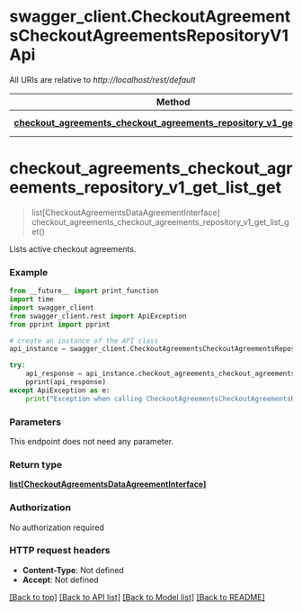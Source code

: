 # swagger_client.CheckoutAgreementsCheckoutAgreementsRepositoryV1Api

All URIs are relative to *http://localhost/rest/default*

Method | HTTP request | Description
------------- | ------------- | -------------
[**checkout_agreements_checkout_agreements_repository_v1_get_list_get**](CheckoutAgreementsCheckoutAgreementsRepositoryV1Api.md#checkout_agreements_checkout_agreements_repository_v1_get_list_get) | **GET** /V1/carts/licence | 


# **checkout_agreements_checkout_agreements_repository_v1_get_list_get**
> list[CheckoutAgreementsDataAgreementInterface] checkout_agreements_checkout_agreements_repository_v1_get_list_get()



Lists active checkout agreements.

### Example 
```python
from __future__ import print_function
import time
import swagger_client
from swagger_client.rest import ApiException
from pprint import pprint

# create an instance of the API class
api_instance = swagger_client.CheckoutAgreementsCheckoutAgreementsRepositoryV1Api()

try: 
    api_response = api_instance.checkout_agreements_checkout_agreements_repository_v1_get_list_get()
    pprint(api_response)
except ApiException as e:
    print("Exception when calling CheckoutAgreementsCheckoutAgreementsRepositoryV1Api->checkout_agreements_checkout_agreements_repository_v1_get_list_get: %s\n" % e)
```

### Parameters
This endpoint does not need any parameter.

### Return type

[**list[CheckoutAgreementsDataAgreementInterface]**](CheckoutAgreementsDataAgreementInterface.md)

### Authorization

No authorization required

### HTTP request headers

 - **Content-Type**: Not defined
 - **Accept**: Not defined

[[Back to top]](#) [[Back to API list]](../README.md#documentation-for-api-endpoints) [[Back to Model list]](../README.md#documentation-for-models) [[Back to README]](../README.md)

